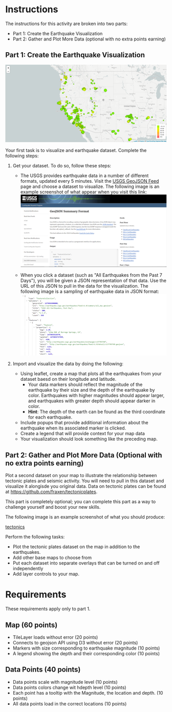 # Instructions

The instructions for this activity are broken into two parts:
- Part 1: Create the Earthquake Visualization
- Part 2: Gather and Plot More Data (optional with no extra points earning)

## Part 1: Create the Earthquake Visualization

![basicMap](Images/2-BasicMap.png)

Your first task is to visualize and earthquake dataset. Complete the following steps:

1. Get your dataset. To do so, follow these steps:
    - The USGS provides earthquake data in a number of different formats, updated every 5 minutes. Visit the [USGS GeoJSON Feed](https://earthquake.usgs.gov/earthquakes/feed/v1.0/geojson.php) page and choose a dataset to visualize. The following image is an example screenshot of what appear when you visit this link: 
    ![USGS](Images/3-Data.png)

    - When you click a dataset (such as "All Earthquakes from the Past 7 Days"), you will be given a JSON representation of that data. Use the URL of this JSON to pull in the data for the visualization. The following image is a sampling of earthquake data in JSON format:
    ![JSON](Images/4-JSON.png)

2. Import and visualize the data by doing the following:
    - Using leaflet, create a map that plots all the earthquakes from your dataset baesd on their longitude and latitude.
        - Your data markers should reflect the magnitude of the earthquake by their size and the depth of the earthquake by color. Earthquakes with higher magnitudes should appear larger, and earthquakes with greater depth should appear darker in color. 
        - **Hint**: The depth of the earth can be found as the third coordinate for each earthquake. 
    - Include popups that provide additional information about the earthquake when its associated marker is clicked. 
    - Create a legend that will provide context for your map data
    - Your visualization should look something like the preceding map. 

## Part 2: Gather and Plot More Data (Optional with no extra points earning)

Plot a second dataset on your map to illustrate the relationship between tectonic plates and seismic activity. You will need to pull in this dataset and visualize it alongisde you original data. Data on tectonic plates can be found at https://github.com/fraxen/tectonicplates.

This part is completely optional; you can complete this part as a way to challenge yourself and boost your new skills. 

The following image is an example screenshot of what you should produce: 

[tectonics](Images/5-Advanced.png)

Perform the following tasks: 
- Plot the tectonic plates dataset on the map in addition to the earthquakes. 
- Add other base maps to choose from 
- Put each dataset into separate overlays that can be turned on and off independently
- Add layer controls to your map. 

# Requirements 

These requirements apply only to part 1. 

## Map (60 points)
- TileLayer loads without error (20 points)
- Connects to geojson API using D3 without error (20 points)
- Markers with size corresponding to earthquake magnitude (10 points)
- A legend showing the depth and their corresponding color (10 points)

## Data Points (40 points)
- Data points scale with magnitude level (10 points)
- Data points colors change wit hdepth level (10 points)
- Each point has a tooltip with the Magnitude, the location and depth. (10 points)
- All data points load in the correct locations (10 points)
